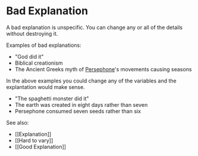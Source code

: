 # Bad Explanation

A bad explanation is unspecific. You can change any or all of the details without destroying it.

Examples of bad explanations:

- "God did it"
- Biblical creationism 
- The Ancient Greeks myth of [Persephone](https://en.wikipedia.org/wiki/Persephone)'s movements causing seasons

In the above examples you could change any of the variables and the explantation would make sense.

- "The spaghetti monster did it"
- The earth was created in eight days rather than seven
- Persephone consumed seven seeds rather than six


 See also:
 - [[Explanation]]
 - [[Hard to vary]]
 - [[Good Explanation]]